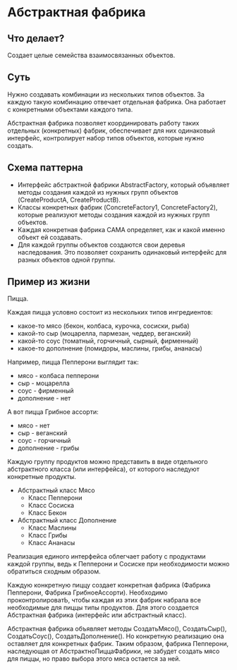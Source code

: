 # Абстрактная фабрика

## Что делает?

Создает целые семейства взаимосвязанных объектов.

## Суть

Нужно создавать комбинации из нескольких типов объектов. За каждую такую комбинацию отвечает отдельная фабрика. Она работает с конкретными объектами каждого типа. 

Абстрактная фабрика позволяет координировать работу таких отдельных (конкретных) фабрик, обеспечивает для них одинаковый интерфейс, контролирует набор типов объектов, которые нужно создать.

## Схема паттерна

* Интерфейс абстрактной фабрики AbstractFactory, который объявляет методы создания каждой из нужных групп объектов (CreateProductA, CreateProductB).
* Классы конкретных фабрик (ConcreteFactory1, ConcreteFactory2), которые реализуют методы создания каждой из нужных групп объектов. 
* Каждая конкретная фабрика САМА определяет, как и какой именно объект ей создавать.
* Для каждой группы объектов создаются свои деревья наследования. Это позволяет сохранить одинаковый интерфейс для разных объектов одной группы.

## Пример из жизни

Пицца.

Каждая пицца условно состоит из нескольких типов ингредиентов:
* какое-то мясо (бекон, колбаса, курочка, сосиски, рыба)
* какой-то сыр (моцарелла, пармезан, чеддер, веганский)
* какой-то соус (томатный, горчичный, сырный, фирменный)
* какое-то дополнение (помидоры, маслины, грибы, ананасы)

Например, пицца Пепперони выглядит так:
* мясо - колбаса пепперони
* сыр - моцарелла
* соус - фирменный
* дополнение - нет

А вот пицца Грибное ассорти:
* мясо - нет
* сыр - веганский
* соус - горчичный
* дополнение - грибы

Каждую группу продуктов можно представить в виде отдельного абстрактного класса (или интерфейса), от которого наследуют конкретные продукты.

* Абстрактный класс Мясо
  * Класс Пепперони
  * Класс Сосиска
  * Класс Бекон
* Абстрактный класс Дополнение
  * Класс Маслины
  * Класс Грибы
  * Класс Ананасы

Реализация единого интерфейса облегчает работу с продуктами каждой группы, ведь к Пепперони и Сосиске при необходимости можно обратиться сходным образом.

Каждую конкретную пиццу создает конкретная фабрика (Фабрика Пепперони, Фабрика ГрибноеАссорти). Необходимо проконтролироватЬ, чтобы каждая из этих фабрик набрала все необходимые для пиццы типы продуктов. Для этого создается Абстрактная фабрика (интерфейс или абстрактный класс).

Абстрактная фабрика объявляет методы СоздатьМясо(), СоздатьСыр(), СоздатьСоус(), СоздатьДополнение(). Но конкретную реализацию она оставляет для конкретных фабрик. Таким образом, фабрика Пепперони, наследующая от АбстрактноПиццаФабрики, не забудет создать мясо для пиццы, но право выбора этого мяса остается за ней.

